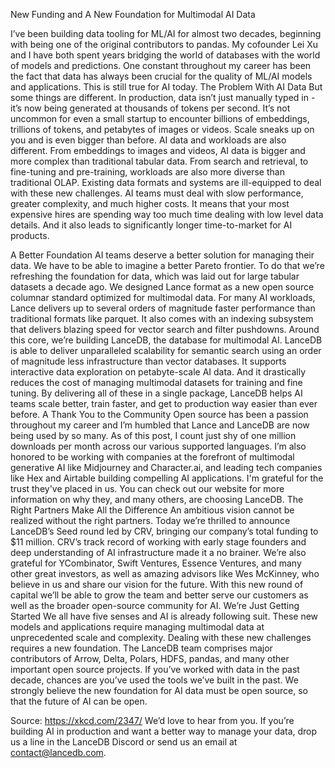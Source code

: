 New Funding and A New Foundation for Multimodal AI Data

I’ve been building data tooling for ML/AI for almost two decades, beginning with being one of the original contributors to pandas. My cofounder Lei Xu and I have both spent years bridging the world of databases with the world of models and predictions. One constant throughout my career has been the fact that data has always been crucial for the quality of ML/AI models and applications. This is still true for AI today.
The Problem With AI Data
But some things are different. In production, data isn’t just manually typed in - it’s now being generated at thousands of tokens per second. It’s not uncommon for even a small startup to encounter billions of embeddings, trillions of tokens, and petabytes of images or videos. Scale sneaks up on you and is even bigger than before. 
AI data and workloads are also different. From embeddings to images and videos, AI data is bigger and more complex than traditional tabular data. From search and retrieval, to fine-tuning and pre-training, workloads are also more diverse than traditional OLAP. 
Existing data formats and systems are ill-equipped to deal with these new challenges. AI teams must deal with slow performance, greater complexity, and much higher costs. It means that your most expensive hires are spending way too much time dealing with low level data details. And it also leads to significantly longer time-to-market for AI products.

A Better Foundation
AI teams deserve a better solution for managing their data. We have to be able to imagine a better Pareto frontier. To do that we’re refreshing the foundation for data, which was laid out for large tabular datasets a decade ago.
We designed Lance format as a new open source columnar standard optimized for multimodal data. For many AI workloads, Lance delivers up to several orders of magnitude faster performance than traditional formats like parquet. It also comes with an indexing subsystem that delivers blazing speed for vector search and filter pushdowns.
Around this core, we’re building LanceDB, the database for multimodal AI. LanceDB is able to deliver unparalleled scalability for semantic search using an order of magnitude less infrastructure than vector databases. It supports interactive data exploration on petabyte-scale AI data. And it drastically reduces the cost of managing multimodal datasets for training and fine tuning. By delivering all of these in a single package, LanceDB helps AI teams scale better, train faster, and get to production way easier than ever before.
A Thank You to the Community
Open source has been a passion throughout my career and I’m humbled that Lance and LanceDB are now being used by so many. As of this post, I count just shy of one million downloads per month across our various supported languages. 
I’m also honored to be working with companies at the forefront of multimodal generative AI like Midjourney and Character.ai, and leading tech companies like Hex and Airtable building compelling AI applications. I'm grateful for the trust they've placed in us. You can check out our website for more information on why they, and many others, are choosing LanceDB.
The Right Partners Make All the Difference
An ambitious vision cannot be realized without the right partners. Today we’re thrilled to announce LanceDB’s Seed round led by CRV, bringing our company’s total funding to $11 million. CRV’s track record of working with early stage founders and deep understanding of AI infrastructure made it a no brainer.
We’re also grateful for YCombinator, Swift Ventures, Essence Ventures, and many other great investors, as well as amazing advisors like Wes McKinney, who believe in us and share our vision for the future. With this new round of capital we’ll be able to grow the team and better serve our customers as well as the broader open-source community for AI.
We’re Just Getting Started
We all have five senses and AI is already following suit. These new models and applications require managing multimodal data at unprecedented scale and complexity. Dealing with these new challenges requires a new foundation.
The LanceDB team comprises major contributors of Arrow, Delta, Polars, HDFS, pandas, and many other important open source projects. If you’ve worked with data in the past decade, chances are you’ve used the tools we’ve built in the past. We strongly believe the new foundation for AI data must be open source, so that the future of AI can be open.

Source: https://xkcd.com/2347/
We’d love to hear from you. If you’re building AI in production and want a better way to manage your data, drop us a line in the LanceDB Discord or send us an email at contact@lancedb.com.